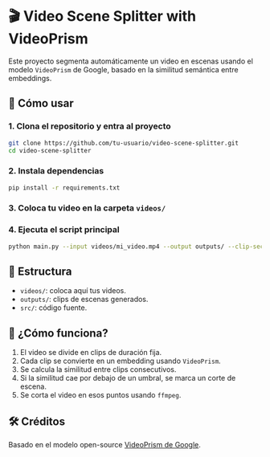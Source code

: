 # 🎬 Video Scene Splitter with VideoPrism

Este proyecto segmenta automáticamente un video en escenas usando el modelo `VideoPrism` de Google, basado en la similitud semántica entre embeddings.

## 🚀 Cómo usar

### 1. Clona el repositorio y entra al proyecto

```bash
git clone https://github.com/tu-usuario/video-scene-splitter.git
cd video-scene-splitter
```

### 2. Instala dependencias

```bash
pip install -r requirements.txt
```

### 3. Coloca tu video en la carpeta `videos/`

### 4. Ejecuta el script principal

```bash
python main.py --input videos/mi_video.mp4 --output outputs/ --clip-seconds 1.0 --threshold 0.75
```

## 📂 Estructura

- `videos/`: coloca aquí tus videos.
- `outputs/`: clips de escenas generados.
- `src/`: código fuente.

## 🧠 ¿Cómo funciona?

1. El video se divide en clips de duración fija.
2. Cada clip se convierte en un embedding usando `VideoPrism`.
3. Se calcula la similitud entre clips consecutivos.
4. Si la similitud cae por debajo de un umbral, se marca un corte de escena.
5. Se corta el video en esos puntos usando `ffmpeg`.

## 🛠 Créditos

Basado en el modelo open-source [VideoPrism de Google](https://huggingface.co/google/videoprism).

